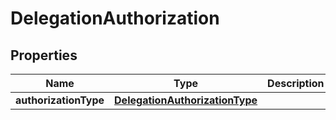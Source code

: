 # DelegationAuthorization

## Properties
Name | Type | Description | Notes
------------ | ------------- | ------------- | -------------
**authorizationType** | [**DelegationAuthorizationType**](DelegationAuthorizationType.md) |  | 
